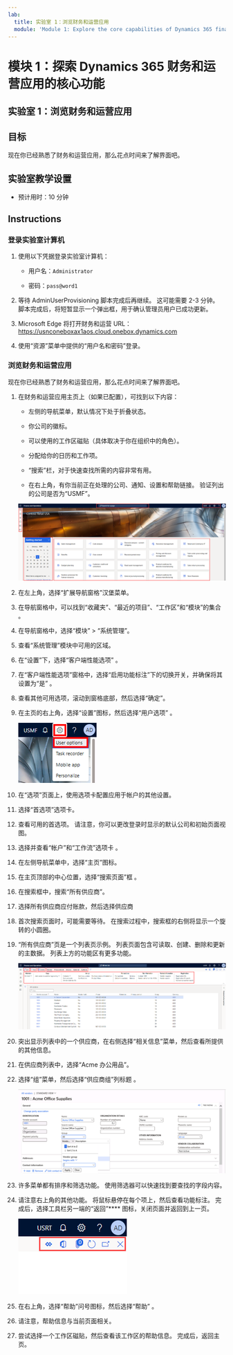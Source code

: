 ```yaml
---
lab:
  title: 实验室 1：浏览财务和运营应用
  module: 'Module 1: Explore the core capabilities of Dynamics 365 finance and operations apps'
---
```


# 模块 1：探索 Dynamics 365 财务和运营应用的核心功能

## 实验室 1：浏览财务和运营应用

## 目标

现在你已经熟悉了财务和运营应用，那么花点时间来了解界面吧。

## 实验室教学设置

- 预计用时：10 分钟

## Instructions

### 登录实验室计算机

1.  使用以下凭据登录实验室计算机：

    - 用户名：`Administrator`

    - 密码：`pass@word1`

1.  等待 AdminUserProvisioning 脚本完成后再继续。 这可能需要 2-3 分钟。 脚本完成后，将短暂显示一个弹出框，用于确认管理员用户已成功更新。 

1.  Microsoft Edge 将打开财务和运营 URL：<https://usnconeboxax1aos.cloud.onebox.dynamics.com>

1.  使用“资源”菜单中提供的“用户名和密码”登录。 


### 浏览财务和运营应用

现在你已经熟悉了财务和运营应用，那么花点时间来了解界面吧。

1.  在财务和运营应用主页上（如果已配置），可找到以下内容：

    - 左侧的导航菜单，默认情况下处于折叠状态。

    - 你公司的徽标。

    - 可以使用的工作区磁贴（具体取决于你在组织中的角色）。

    - 分配给你的日历和工作项。

    - “搜索”栏，对于快速查找所需的内容非常有用。

    - 在右上角，有你当前正在处理的公司、通知、设置和帮助链接。 验证列出的公司是否为“USMF”。

    ![屏幕截图：Dynamics 365 财务和运营应用主页，其中突出显示了部分区域。](./media/lab-navigate-finance-and-operations-apps-04.png)

2.  在左上角，选择“扩展导航窗格”汉堡菜单。

3.  在导航窗格中，可以找到“收藏夹”、“最近的项目”、“工作区”和“模块”的集合   。

4.  在导航窗格中，选择“模块” > “系统管理”。

5.  查看“系统管理”模块中可用的区域。

6.  在“设置”下，选择“客户端性能选项” 。

7.  在“客户端性能选项”窗格中，选择“启用功能标注”下的切换开关，并确保将其设置为“是”  。

8.  查看其他可用选项，滚动到窗格底部，然后选择“确定”。

9.  在主页的右上角，选择“设置”图标，然后选择“用户选项”  。

    ![显示“设置”图标和“用户选项”下拉列表的屏幕截图。](./media/lab-navigate-finance-and-operations-apps-05.png)

10. 在“选项”页面上，使用选项卡配置应用于帐户的其他设置。

11. 选择“首选项”选项卡。

12. 查看可用的首选项。 请注意，你可以更改登录时显示的默认公司和初始页面视图。

13. 选择并查看“帐户”和“工作流”选项卡 。

14. 在左侧导航菜单中，选择“主页”图标。

15. 在主页顶部的中心位置，选择“搜索页面”框 。

16. 在搜索框中，搜索“所有供应商”。

17. 选择所有供应商应付账款，然后选择供应商

18. 首次搜索页面时，可能需要等待。 在搜索过程中，搜索框的右侧将显示一个旋转的小圆圈。

19. “所有供应商”页是一个列表页示例。 列表页面包含可读取、创建、删除和更新的主数据。 列表上方的功能区有更多功能。

    ![突出显示了菜单功能的所有供应商列表的屏幕截图。](./media/lab-navigate-finance-and-operations-apps-06.png)

20. 突出显示列表中的一个供应商，在右侧选择“相关信息”菜单，然后查看所提供的其他信息。

21. 在供应商列表中，选择“Acme 办公用品”。

22. 选择“组”菜单，然后选择“供应商组”列标题 。

    ![“Acme 办公用品”的“供应商”组列标题的屏幕截图。](./media/lab-navigate-finance-and-operations-apps-07.png)

23. 许多菜单都有排序和筛选功能。 使用筛选器可以快速找到要查找的字段内容。

24. 请注意右上角的其他功能。 将鼠标悬停在每个项上，然后查看功能标注。 完成后，选择工具栏另一端的“返回”**** 图标，关闭页面并返回到上一页。

    ![列表页面的屏幕截图，该页面右上角菜单显示了用于连接到 Power Apps、Office 应用、附属单据“刷新”页面、“在新窗口中打开”和“关闭”按钮的其他功能。](./media/lab-navigate-finance-and-operations-apps-08.png)

25. 在右上角，选择“帮助”问号图标，然后选择“帮助” 。

26. 请注意，帮助信息与当前页面相关。

27. 尝试选择一个工作区磁贴，然后查看该工作区的帮助信息。 完成后，返回主页。


